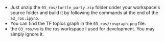 - Just unzip the `03_ros/turtle_party.zip` folder under your workspace's source folder and build it by following the commands at the end of the `a3_ros.ipynb`.
- You can find the TF topics graph in the `03_ros/rosgraph.png` file.
- the `03_ros/ws` is the ros workspace I used for development. You may simply ignore it.


